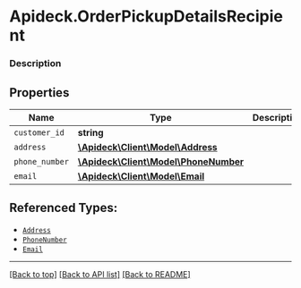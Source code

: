 # Apideck.OrderPickupDetailsRecipient

### Description

## Properties
Name | Type | Description | Notes
------------ | ------------- | ------------- | -------------
`customer_id` | **string** |  | [optional] 
`address` | [**\Apideck\Client\Model\Address**](Address.md) |  | [optional] 
`phone_number` | [**\Apideck\Client\Model\PhoneNumber**](PhoneNumber.md) |  | [optional] 
`email` | [**\Apideck\Client\Model\Email**](Email.md) |  | [optional] 





## Referenced Types:

* [`Address`](Address.md)
* [`PhoneNumber`](PhoneNumber.md)
* [`Email`](Email.md)

---

[[Back to top]](#) [[Back to API list]](../../../../README.md#documentation-for-api-endpoints) [[Back to README]](../../../../README.md)


